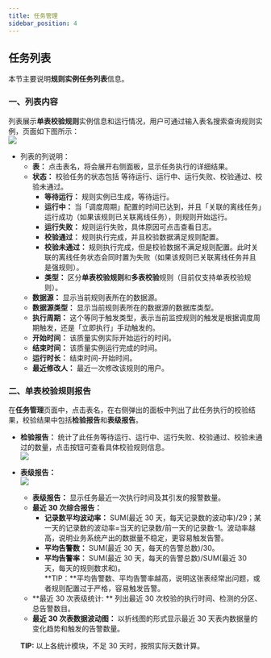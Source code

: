 ```yaml
---
title: 任务管理
sidebar_position: 4
---
```

## 任务列表

本节主要说明**规则实例任务列表**信息。

### 一、列表内容

列表展示**单表校验规则**实例信息和运行情况，用户可通过输入表名搜索查询规则实例，页面如下图所示：  
[ ![](https://uniplore-docs.oss-cn-chengdu.aliyuncs.com/datastudio/data-vaild/monitor-task/task-index.png) ](https://uniplore-docs.oss-cn-chengdu.aliyuncs.com/datastudio/data-vaild/monitor-task/task-index.png)

- 列表的列说明：
  - **表：** 点击表名，将会展开右侧面板，显示任务执行的详细结果。
  - **状态：** 校验任务的状态包括 等待运行、运行中、运行失败、校验通过、校验未通过。
    - **等待运行：** 规则实例已生成，等待运行。
    - **运行中：** 当「调度周期」配置的时间已达到，并且「关联的离线任务」运行成功（如果该规则已关联离线任务），则规则开始运行。
    - **运行失败：** 规则运行失败，具体原因可点击查看日志。
    - **校验通过：** 规则执行完成，并且校验数据满足规则配置。
    - **校验未通过：** 规则执行完成，但是校验数据不满足规则配置。此时关联的离线任务状态会同时置为失败（如果该规则已关联离线任务并且是强规则）。
    - **类型：** 区分**单表校验规则**和**多表校验**规则（目前仅支持单表校验规则）。
  - **数据源：** 显示当前规则表所在的数据源。
  - **数据源类型：** 显示当前规则表所在的数据源的数据库类型。
  - **执行周期：** 这个等同于触发类型，表示当前监控规则的触发是根据调度周期触发，还是「立即执行」手动触发的。
  - **开始时间：** 该质量实例实际开始运行的时间。
  - **结束时间：** 该质量实例运行完成的时间。
  - **运行时长：** 结束时间-开始时间。
  - **最近修改人：** 最近一次修改该规则的用户。

### 二、单表校验规则报告

在**任务管理**页面中，点击表名，在右侧弹出的面板中列出了此任务执行的校验结果，校验结果中包括**检验报告**和**表级报告**。

- **检验报告：** 统计了此任务等待运行、运行中、运行失败、校验通过、校验未通过的数量，点击按钮可查看具体校验规则信息。  
  [ ![](https://uniplore-docs.oss-cn-chengdu.aliyuncs.com/datastudio/data-vaild/monitor-task/monitor-report.png) ](https://uniplore-docs.oss-cn-chengdu.aliyuncs.com/datastudio/data-vaild/monitor-task/monitor-report.png)
- **表级报告：**  
  [ ![](https://uniplore-docs.oss-cn-chengdu.aliyuncs.com/datastudio/data-vaild/monitor-task/table-report.png) ](https://uniplore-docs.oss-cn-chengdu.aliyuncs.com/datastudio/data-vaild/monitor-task/table-report.png)

  - **表级报告：** 显示任务最近一次执行时间及其引发的报警数量。
  - **最近 30 次综合报告：**
    - **记录数平均波动率：** SUM(最近 30 天，每天记录数的波动率)/29；某一天的记录数的波动率=当天的记录数/前一天的记录数-1。波动率越高，说明业务系统产出的数据量不稳定，更容易触发告警。
    - **平均告警数：** SUM(最近 30 天，每天的告警总数)/30。
    - **平均告警率：** SUM(最近 30 天，每天的告警总数)/SUM(最近 30 天，每天的规则数求和)。  
      **TIP：**平均告警数、平均告警率越高，说明这张表经常出问题，或者规则配置过于严格，容易触发告警。
  - **最近 30 次表级统计: ** 列出最近 30 次校验的执行时间、检测的分区、总告警数目。
  - **最近 30 次表数据波动图：** 以折线图的形式显示最近 30 天表内数据量的变化趋势和触发的告警数量。

  **TIP:** 以上各统计模块，不足 30 天时，按照实际天数计算。
